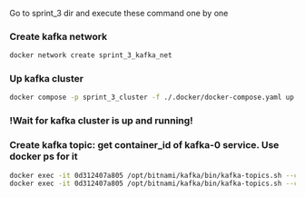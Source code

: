 Go to sprint_3 dir and execute these command one by one

### Create kafka network
```bash
docker network create sprint_3_kafka_net
```

### Up kafka cluster
```bash
docker compose -p sprint_3_cluster -f ./.docker/docker-compose.yaml up -d
```

### !Wait for kafka cluster is up and running!

### Create kafka topic: get container_id of kafka-0 service. Use docker ps for it
```bash
docker exec -it 0d312407a805 /opt/bitnami/kafka/bin/kafka-topics.sh --create --topic input_topic --bootstrap-server kafka-0:9092 --partitions 3 --replication-factor 2
docker exec -it 0d312407a805 /opt/bitnami/kafka/bin/kafka-topics.sh --create --topic output_topic --bootstrap-server kafka-0:9092 --partitions 3 --replication-factor 2
```
